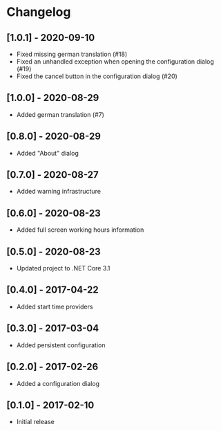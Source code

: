 # Changelog

## [1.0.1] - 2020-09-10
- Fixed missing german translation (#18)
- Fixed an unhandled exception when opening the configuration dialog (#19)
- Fixed the cancel button in the configuration dialog (#20)

## [1.0.0] - 2020-08-29
- Added german translation (#7)

## [0.8.0] - 2020-08-29
- Added "About" dialog

## [0.7.0] - 2020-08-27
- Added warning infrastructure

## [0.6.0] - 2020-08-23
- Added full screen working hours information

## [0.5.0] - 2020-08-23
- Updated project to .NET Core 3.1

## [0.4.0] - 2017-04-22
- Added start time providers

## [0.3.0] - 2017-03-04
- Added persistent configuration

## [0.2.0] - 2017-02-26
- Added a configuration dialog

## [0.1.0] - 2017-02-10
- Initial release
